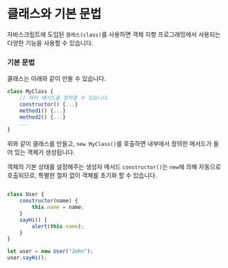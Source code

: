 # 클래스와 기본 문법

자바스크립트에 도입된 `클래스(class)`를 사용하면 객체 지향 프로그래밍에서 사용되는 다양한 기능을 사용할 수 있습니다. 

### 기본 문법

클래스는 아래와 같이 만들 수 있습니다. 

```jsx
class MyClass {
	// 여러 메서드를 정의할 수 있습니다.
	constructor() {...}
	method1() {...}
	method2() {...}
	...
}
```

위와 같이 클래스를 만들고, `new MyClass()`를 호출하면 내부에서 정의한 메서드가 들어 있는 객체가 생성됩니다. 

객체의 기본 상태를 설정해주는 생성자 메서드 `constructor()`는 `new`에 의해 자동으로 호출되므로, 특별한 절차 없이 객체를 초기화 할 수 있습니다.

```javascript

class User {
	constructor(name) {
		this.name = name;
	}
	sayHi() {
		alert(this.name);
	}
}

let user = new User("John");
user.sayHi();

```
